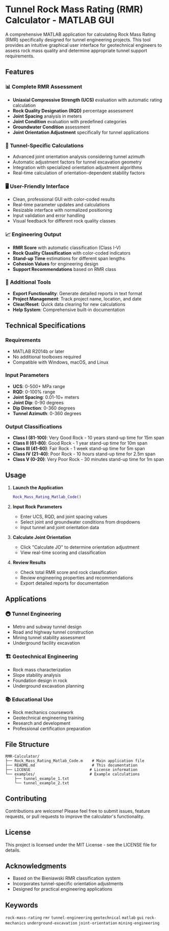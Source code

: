 # Tunnel Rock Mass Rating (RMR) Calculator - MATLAB GUI

A comprehensive MATLAB application for calculating Rock Mass Rating (RMR) specifically designed for tunnel engineering projects. This tool provides an intuitive graphical user interface for geotechnical engineers to assess rock mass quality and determine appropriate tunnel support requirements.

## Features

### 📊 **Complete RMR Assessment**
- **Uniaxial Compressive Strength (UCS)** evaluation with automatic rating calculation
- **Rock Quality Designation (RQD)** percentage assessment
- **Joint Spacing** analysis in meters
- **Joint Condition** evaluation with predefined categories
- **Groundwater Condition** assessment
- **Joint Orientation Adjustment** specifically for tunnel applications

### 🎯 **Tunnel-Specific Calculations**
- Advanced joint orientation analysis considering tunnel azimuth
- Automatic adjustment factors for tunnel excavation geometry
- Integration with specialized orientation adjustment algorithms
- Real-time calculation of orientation-dependent stability factors

### 🖥️ **User-Friendly Interface**
- Clean, professional GUI with color-coded results
- Real-time parameter updates and calculations
- Resizable interface with normalized positioning
- Input validation and error handling
- Visual feedback for different rock quality classes

### 📈 **Engineering Output**
- **RMR Score** with automatic classification (Class I-V)
- **Rock Quality Classification** with color-coded indicators
- **Stand-up Time** estimations for different span lengths
- **Cohesion Values** for engineering design
- **Support Recommendations** based on RMR class

### 🔧 **Additional Tools**
- **Export Functionality**: Generate detailed reports in text format
- **Project Management**: Track project name, location, and date
- **Clear/Reset**: Quick data clearing for new calculations
- **Help System**: Comprehensive built-in documentation

## Technical Specifications

### Requirements
- MATLAB R2014b or later
- No additional toolboxes required
- Compatible with Windows, macOS, and Linux

### Input Parameters
- **UCS**: 0-500+ MPa range
- **RQD**: 0-100% range
- **Joint Spacing**: 0.01-10+ meters
- **Joint Dip**: 0-90 degrees
- **Dip Direction**: 0-360 degrees
- **Tunnel Azimuth**: 0-360 degrees

### Output Classifications
- **Class I (81-100)**: Very Good Rock - 10 years stand-up time for 15m span
- **Class II (61-80)**: Good Rock - 1 year stand-up time for 10m span
- **Class III (41-60)**: Fair Rock - 1 week stand-up time for 5m span
- **Class IV (21-40)**: Poor Rock - 10 hours stand-up time for 2.5m span
- **Class V (0-20)**: Very Poor Rock - 30 minutes stand-up time for 1m span

## Usage

1. **Launch the Application**
   ```matlab
   Rock_Mass_Rating_Matlab_Code()
   ```

2. **Input Rock Parameters**
   - Enter UCS, RQD, and joint spacing values
   - Select joint and groundwater conditions from dropdowns
   - Input tunnel and joint orientation data

3. **Calculate Joint Orientation**
   - Click "Calculate JO" to determine orientation adjustment
   - View real-time scoring and classification

4. **Review Results**
   - Check total RMR score and rock classification
   - Review engineering properties and recommendations
   - Export detailed reports for documentation

## Applications

### 🚇 **Tunnel Engineering**
- Metro and subway tunnel design
- Road and highway tunnel construction
- Mining tunnel stability assessment
- Underground facility excavation

### 🏗️ **Geotechnical Engineering**
- Rock mass characterization
- Slope stability analysis
- Foundation design in rock
- Underground excavation planning

### 📚 **Educational Use**
- Rock mechanics coursework
- Geotechnical engineering training
- Research and development
- Professional certification preparation

## File Structure

```
RMR-Calculator/
├── Rock_Mass_Rating_Matlab_Code.m    # Main application file
├── README.md                         # This documentation
├── LICENSE                          # License information
└── examples/                        # Example calculations
    ├── tunnel_example_1.txt
    └── tunnel_example_2.txt
```

## Contributing

Contributions are welcome! Please feel free to submit issues, feature requests, or pull requests to improve the calculator's functionality.

## License

This project is licensed under the MIT License - see the LICENSE file for details.

## Acknowledgments

- Based on the Bieniawski RMR classification system
- Incorporates tunnel-specific orientation adjustments
- Designed for practical engineering applications

## Keywords

`rock-mass-rating` `rmr` `tunnel-engineering` `geotechnical` `matlab` `gui` `rock-mechanics` `underground-excavation` `joint-orientation` `mining-engineering`
